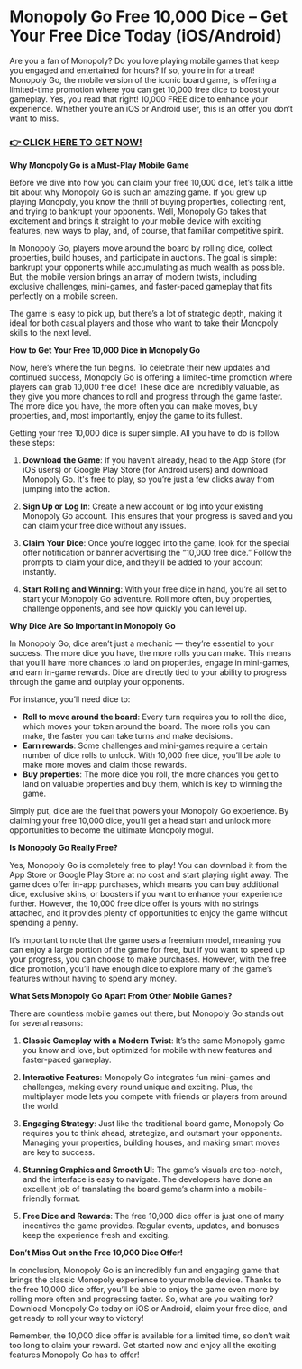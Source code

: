 # Monopoly Go Free 10,000 Dice – Get Your Free Dice Today (iOS/Android)

Are you a fan of Monopoly? Do you love playing mobile games that keep you engaged and entertained for hours? If so, you’re in for a treat! Monopoly Go, the mobile version of the iconic board game, is offering a limited-time promotion where you can get 10,000 free dice to boost your gameplay. Yes, you read that right! 10,000 FREE dice to enhance your experience. Whether you’re an iOS or Android user, this is an offer you don’t want to miss.

### [👉 CLICK HERE TO GET NOW!](https://freerewards.xyz/monopoly/go/)

**Why Monopoly Go is a Must-Play Mobile Game**

Before we dive into how you can claim your free 10,000 dice, let’s talk a little bit about why Monopoly Go is such an amazing game. If you grew up playing Monopoly, you know the thrill of buying properties, collecting rent, and trying to bankrupt your opponents. Well, Monopoly Go takes that excitement and brings it straight to your mobile device with exciting features, new ways to play, and, of course, that familiar competitive spirit.

In Monopoly Go, players move around the board by rolling dice, collect properties, build houses, and participate in auctions. The goal is simple: bankrupt your opponents while accumulating as much wealth as possible. But, the mobile version brings an array of modern twists, including exclusive challenges, mini-games, and faster-paced gameplay that fits perfectly on a mobile screen.

The game is easy to pick up, but there’s a lot of strategic depth, making it ideal for both casual players and those who want to take their Monopoly skills to the next level.

**How to Get Your Free 10,000 Dice in Monopoly Go**

Now, here’s where the fun begins. To celebrate their new updates and continued success, Monopoly Go is offering a limited-time promotion where players can grab 10,000 free dice! These dice are incredibly valuable, as they give you more chances to roll and progress through the game faster. The more dice you have, the more often you can make moves, buy properties, and, most importantly, enjoy the game to its fullest.

Getting your free 10,000 dice is super simple. All you have to do is follow these steps:

1. **Download the Game**: If you haven’t already, head to the App Store (for iOS users) or Google Play Store (for Android users) and download Monopoly Go. It's free to play, so you’re just a few clicks away from jumping into the action.
   
2. **Sign Up or Log In**: Create a new account or log into your existing Monopoly Go account. This ensures that your progress is saved and you can claim your free dice without any issues.

3. **Claim Your Dice**: Once you’re logged into the game, look for the special offer notification or banner advertising the “10,000 free dice.” Follow the prompts to claim your dice, and they’ll be added to your account instantly.

4. **Start Rolling and Winning**: With your free dice in hand, you’re all set to start your Monopoly Go adventure. Roll more often, buy properties, challenge opponents, and see how quickly you can level up.

**Why Dice Are So Important in Monopoly Go**

In Monopoly Go, dice aren’t just a mechanic — they’re essential to your success. The more dice you have, the more rolls you can make. This means that you’ll have more chances to land on properties, engage in mini-games, and earn in-game rewards. Dice are directly tied to your ability to progress through the game and outplay your opponents.

For instance, you’ll need dice to:
- **Roll to move around the board**: Every turn requires you to roll the dice, which moves your token around the board. The more rolls you can make, the faster you can take turns and make decisions.
- **Earn rewards**: Some challenges and mini-games require a certain number of dice rolls to unlock. With 10,000 free dice, you’ll be able to make more moves and claim those rewards.
- **Buy properties**: The more dice you roll, the more chances you get to land on valuable properties and buy them, which is key to winning the game.

Simply put, dice are the fuel that powers your Monopoly Go experience. By claiming your free 10,000 dice, you’ll get a head start and unlock more opportunities to become the ultimate Monopoly mogul.

**Is Monopoly Go Really Free?**

Yes, Monopoly Go is completely free to play! You can download it from the App Store or Google Play Store at no cost and start playing right away. The game does offer in-app purchases, which means you can buy additional dice, exclusive skins, or boosters if you want to enhance your experience further. However, the 10,000 free dice offer is yours with no strings attached, and it provides plenty of opportunities to enjoy the game without spending a penny.

It’s important to note that the game uses a freemium model, meaning you can enjoy a large portion of the game for free, but if you want to speed up your progress, you can choose to make purchases. However, with the free dice promotion, you’ll have enough dice to explore many of the game’s features without having to spend any money.

**What Sets Monopoly Go Apart From Other Mobile Games?**

There are countless mobile games out there, but Monopoly Go stands out for several reasons:

1. **Classic Gameplay with a Modern Twist**: It’s the same Monopoly game you know and love, but optimized for mobile with new features and faster-paced gameplay.
   
2. **Interactive Features**: Monopoly Go integrates fun mini-games and challenges, making every round unique and exciting. Plus, the multiplayer mode lets you compete with friends or players from around the world.

3. **Engaging Strategy**: Just like the traditional board game, Monopoly Go requires you to think ahead, strategize, and outsmart your opponents. Managing your properties, building houses, and making smart moves are key to success.

4. **Stunning Graphics and Smooth UI**: The game’s visuals are top-notch, and the interface is easy to navigate. The developers have done an excellent job of translating the board game’s charm into a mobile-friendly format.

5. **Free Dice and Rewards**: The free 10,000 dice offer is just one of many incentives the game provides. Regular events, updates, and bonuses keep the experience fresh and exciting.

**Don’t Miss Out on the Free 10,000 Dice Offer!**

In conclusion, Monopoly Go is an incredibly fun and engaging game that brings the classic Monopoly experience to your mobile device. Thanks to the free 10,000 dice offer, you’ll be able to enjoy the game even more by rolling more often and progressing faster. So, what are you waiting for? Download Monopoly Go today on iOS or Android, claim your free dice, and get ready to roll your way to victory!

Remember, the 10,000 dice offer is available for a limited time, so don’t wait too long to claim your reward. Get started now and enjoy all the exciting features Monopoly Go has to offer!
